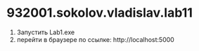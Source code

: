 # 932001.sokolov.vladislav.lab11

1. Запустить Lab1.exe
2. перейти в браузере по ссылке: http://localhost:5000
